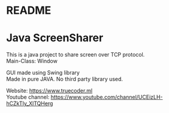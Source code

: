 README
======
<h1>Java ScreenSharer</h1>

<p>
  This is a java project to share screen over TCP protocol.
  <br>
  Main-Class: Window
</p>
<p>
  GUI made using Swing library
  <br>
  Made in pure JAVA. No third party library used.
</p>
<p>
  Website: <a href="https://www.truecoder.ml">https://www.truecoder.ml</a>
  <br>
  Youtube channel: <a href="https://www.youtube.com/channel/UCEizLH-hCZkTIy_XlTQHerg?sub_confirmation=1">https://www.youtube.com/channel/UCEizLH-hCZkTIy_XlTQHerg</a>
</p>

